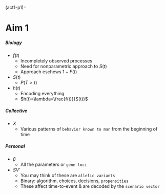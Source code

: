 (act1-p1)=
# Aim 1


##### Biology
- $f(t)$
   - Incompletely observed processes
   - Need for nonparametric approach to $S(t)$
   - Approach eschews $1 - F(t)$
- $S(t)$
   - $P(T>t)$
- $h(t)$
   - Encoding everything
   - $h(t)=\lambda=\frac{f(t)}{S(t)}$

##### Collective
- $X$ 
   - Various patterns of `behavior known to man` from the beginning of time

##### Personal
- $\beta$
   - All the parameters or `gene loci` 
- $SV'$
   - You may think of these are `allelic variants` 
   - Binary: algorithm, choices, decisions, `propensities` 
   - These affect time-to-event & are decoded by the `scenario vector`
